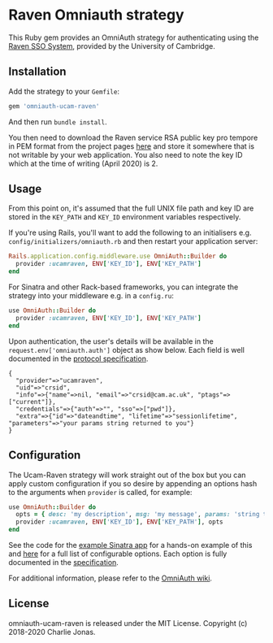 # Raven Omniauth strategy

This Ruby gem provides an OmniAuth strategy for authenticating using the [Raven SSO System](https://raven.cam.ac.uk), provided by the University of Cambridge.

## Installation

Add the strategy to your `Gemfile`:

```ruby
gem 'omniauth-ucam-raven'
```

And then run `bundle install`.

You then need to download the Raven service RSA public key pro tempore in PEM format from the project pages [here](https://raven.cam.ac.uk/project/keys/) and store it somewhere that is not writable by your web application.
You also need to note the key ID which at the time of writing (April 2020) is 2.

## Usage

From this point on, it's assumed that the full UNIX file path and key ID are stored in the `KEY_PATH` and `KEY_ID` environment variables respectively.

If you're using Rails, you'll want to add the following to an initialisers e.g. `config/initializers/omniauth.rb` and then restart your application server:

```ruby
Rails.application.config.middleware.use OmniAuth::Builder do
  provider :ucamraven, ENV['KEY_ID'], ENV['KEY_PATH']
end
```

For Sinatra and other Rack-based frameworks, you can integrate the strategy into your middleware e.g. in a `config.ru`:

```ruby
use OmniAuth::Builder do
  provider :ucamraven, ENV['KEY_ID'], ENV['KEY_PATH']
end
```

Upon authentication, the user's details will be available in the `request.env['omniauth.auth']` object as show below. Each field is well documented in the [protocol specification](https://github.com/cambridgeuniversity/UcamWebauth-protocol/blob/6e70f1f0223bc30f6963bdb79e06214a482a512e/waa2wls-protocol.txt#L231).

```
{
  "provider"=>"ucamraven",
  "uid"=>"crsid",
  "info"=>{"name"=>nil, "email"=>"crsid@cam.ac.uk", "ptags"=>["current"]},
  "credentials"=>{"auth"=>"", "sso"=>["pwd"]},
  "extra"=>{"id"=>"dateandtime", "lifetime"=>"sessionlifetime", "parameters"=>"your params string returned to you"}
}
```

## Configuration

The Ucam-Raven strategy will work straight out of the box but you can apply custom configuration if you so desire by appending an options hash to the arguments when `provider` is called, for example:

```ruby
use OmniAuth::Builder do
  opts = { desc: 'my description', msg: 'my message', params: 'string to be returned after login', date: true }
  provider :ucamraven, ENV['KEY_ID'], ENV['KEY_PATH'], opts
end
```

See the code for the [example Sinatra app](https://github.com/CHTJonas/omniauth-ucam-raven/blob/master/examples/sinatra) for a hands-on example of this and [here](https://github.com/CHTJonas/omniauth-ucam-raven/blob/master/lib/omniauth/strategies/ucam-raven.rb#L14) for a full list of configurable options.
Each option is fully documented in the [specification](https://github.com/cambridgeuniversity/UcamWebauth-protocol/blob/6e70f1f0223bc30f6963bdb79e06214a482a512e/waa2wls-protocol.txt#L106).

For additional information, please refer to the [OmniAuth wiki](https://github.com/intridea/omniauth/wiki).

## License

omniauth-ucam-raven is released under the MIT License.
Copyright (c) 2018-2020 Charlie Jonas.
